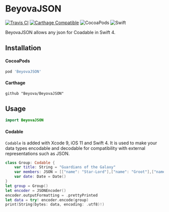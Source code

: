 # BeyovaJSON

[![Travis CI](https://travis-ci.org/Beyova/BeyovaJSON.svg?branch=master)](https://travis-ci.org/Beyova/BeyovaJSON)
[![Carthage Compatible](https://img.shields.io/badge/Carthage-compatible-4BC51D.svg?style=flat)](https://github.com/Carthage/Carthage)
![CocoaPods](https://img.shields.io/cocoapods/v/BeyovaJSON.svg)
![Swift](http://img.shields.io/badge/swift-4.0-brightgreen.svg)

BeyovaJSON allows any json for Coadable in Swift 4.

## Installation

#### CocoaPods

```ruby
pod 'BeyovaJSON'
```

#### Carthage

```
github "Beyova/BeyovaJSON"
```

## Usage

```swift
import BeyovaJSON
```

#### Codable

`Codable` is added with Xcode 9, iOS 11 and Swift 4.
It is used to make your data types encodable and decodable for compatibility with external representations such as JSON.

```swift
class Group: Codable {
	var title: String = "Guardians of the Galaxy"
	var members: JSON = [["name": "Star-Lord"],["name": "Groot"],["name": "Rocket"]]
	var date: Date = Date()
}
let group = Group()
let encoder = JSONEncoder()
encoder.outputFormatting = .prettyPrinted
let data = try! encoder.encode(group)
print(String(bytes: data, encoding: .utf8)!)
```











